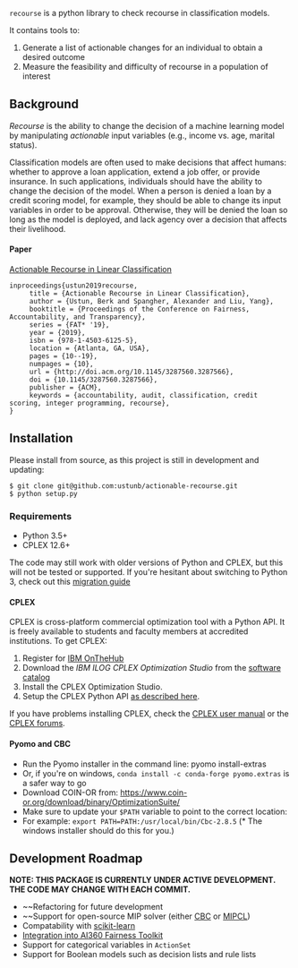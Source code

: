 `recourse` is a python library to check recourse in classification models. 

It contains tools to:

1. Generate a list of actionable changes for an individual to obtain a desired outcome
2. Measure the feasibility and difficulty of recourse in a population of interest

## Background

*Recourse* is the ability to change the decision of a machine learning model by manipulating *actionable* input variables (e.g., income vs. age, marital status). 

Classification models are often used to make decisions that affect humans: whether to approve a loan application, extend a job offer, or provide insurance. In such applications, individuals should have the ability to change the decision of the model. When a person is denied a loan by a credit scoring model, for example, they should be able to change its input variables in order to be approval. Otherwise, they will be denied the loan so long as the model is deployed, and lack agency over a decision that affects their livelihood. 

#### Paper

[Actionable Recourse in Linear Classification](https://arxiv.org/abs/1809.06514)
     
```
inproceedings{ustun2019recourse,
     title = {Actionable Recourse in Linear Classification},
     author = {Ustun, Berk and Spangher, Alexander and Liu, Yang},
     booktitle = {Proceedings of the Conference on Fairness, Accountability, and Transparency},
     series = {FAT* '19},
     year = {2019},
     isbn = {978-1-4503-6125-5},
     location = {Atlanta, GA, USA},
     pages = {10--19},
     numpages = {10},
     url = {http://doi.acm.org/10.1145/3287560.3287566},
     doi = {10.1145/3287560.3287566},
     publisher = {ACM},
     keywords = {accountability, audit, classification, credit scoring, integer programming, recourse},
}
```

## Installation

Please install from source, as this project is still in development and updating:

```
$ git clone git@github.com:ustunb/actionable-recourse.git
$ python setup.py
```

### Requirements

- Python 3.5+ 
- CPLEX 12.6+
 
The code may still work with older versions of Python and CPLEX, but this will not be tested or supported. If you're hesitant about switching to Python 3, check out this [migration guide](https://github.com/arogozhnikov/python3_with_pleasure)  

#### CPLEX 

CPLEX is cross-platform commercial optimization tool with a Python API. It is freely available to students and faculty members at accredited institutions. To get CPLEX:

1. Register for [IBM OnTheHub](https://ibm.onthehub.com/WebStore/Account/VerifyEmailDomain.aspx)
2. Download the *IBM ILOG CPLEX Optimization Studio* from the [software catalog](https://ibm.onthehub.com/WebStore/ProductSearchOfferingList.aspx?srch=CPLEX)
3. Install the CPLEX Optimization Studio.
4. Setup the CPLEX Python API [as described here](https://www.ibm.com/support/knowledgecenter/SSSA5P_12.8.0/ilog.odms.cplex.help/CPLEX/GettingStarted/topics/set_up/Python_setup.html).

If you have problems installing CPLEX, check the [CPLEX user manual](http://www-01.ibm.com/support/knowledgecenter/SSSA5P/welcome) or the [CPLEX forums](https://www.ibm.com/developerworks/community/forums/html/forum?id=11111111-0000-0000-0000-000000002059). 

#### Pyomo and CBC

* Run the Pyomo installer in the command line: pyomo install-extras 
* Or, if you're on windows, `conda install -c conda-forge pyomo.extras` is a safer way to go
* Download COIN-OR from: https://www.coin-or.org/download/binary/OptimizationSuite/
* Make sure to update your `$PATH` variable to point to the correct location:
* For example: `export PATH=PATH:/usr/local/bin/Cbc-2.8.5`
(* The windows installer should do this for you.)

## Development Roadmap

**NOTE: THIS PACKAGE IS CURRENTLY UNDER ACTIVE DEVELOPMENT. THE CODE MAY CHANGE WITH EACH COMMIT.** 

- ~~Refactoring for future development 
- ~~Support for open-source MIP solver (either [CBC](https://projects.coin-or.org/Cbc) or [MIPCL](http://www.mipcl-cpp.appspot.com/))
- Compatability with [scikit-learn](http://scikit-learn.org/stable/developers/contributing.html#rolling-your-own-estimator)
- [Integration into AI360 Fairness Toolkit](https://www.ibm.com/blogs/research/2018/09/ai-fairness-360/)
- Support for categorical variables in `ActionSet`
- Support for Boolean models such as decision lists and rule lists
